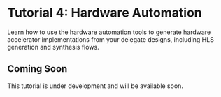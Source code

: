 # Tutorial 4: Hardware Automation

Learn how to use the hardware automation tools to generate hardware accelerator implementations from your delegate designs, including HLS generation and synthesis flows.

## Coming Soon

This tutorial is under development and will be available soon.
